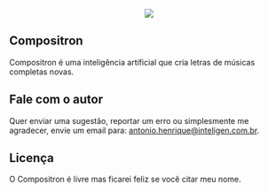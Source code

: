 <p align="center"><img src="https://res.cloudinary.com/antoniointeligen/image/upload/c_scale,q_100,w_500/v1584478013/logo_uzu5we.png"></p>

## Compositron
Compositron é uma inteligência artificial que cria letras de músicas completas novas.

## Fale com o autor
Quer enviar uma sugestão, reportar um erro ou simplesmente me agradecer, envie um email para: antonio.henrique@inteligen.com.br.

## Licença
O Compositron é livre mas ficarei feliz se você citar meu nome.
